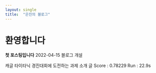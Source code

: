 ```yaml
---
layout: single
title:  "은진의 블로그"
---
```


# 환영합니다

**첫 포스팅입니다**  2022-04-15 블로그 개설

캐글 타이타닉 경진대회에 도전하는 과제 소개 글
Score : 0.78229
Run : 22.9s
